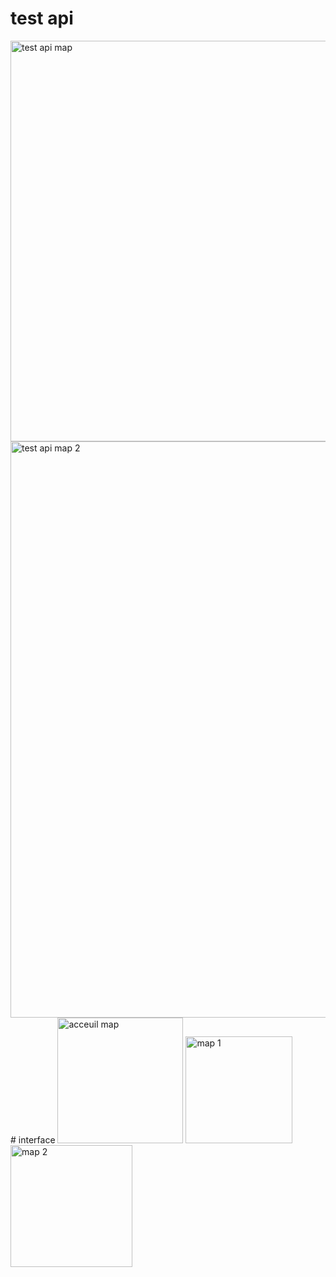 # test api 
<img width="641" alt="test api map" src="https://github.com/safaa502/tp_position/assets/125218247/0c5f9ede-0928-4b63-b4b9-08e6a174695b">
<img width="922" alt="test api map 2" src="https://github.com/safaa502/tp_position/assets/125218247/a6a64cb0-e720-4999-bab9-f2444b0e04c7">
# interface 
<img width="201" alt="acceuil map" src="https://github.com/safaa502/tp_position/assets/125218247/e6b81d9a-aa6b-425d-b7e7-54fd2435952b">
<img width="171" alt="map 1" src="https://github.com/safaa502/tp_position/assets/125218247/245ba7ab-81c5-4499-88d6-f6ef7d85b747">
<img width="195" alt="map 2" src="https://github.com/safaa502/tp_position/assets/125218247/50f76feb-d788-48ed-adfb-edd5e778223f">
